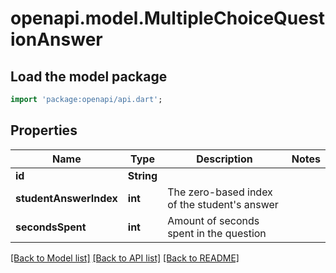 # openapi.model.MultipleChoiceQuestionAnswer

## Load the model package
```dart
import 'package:openapi/api.dart';
```

## Properties
Name | Type | Description | Notes
------------ | ------------- | ------------- | -------------
**id** | **String** |  | 
**studentAnswerIndex** | **int** | The zero-based index of the student's answer | 
**secondsSpent** | **int** | Amount of seconds spent in the question | 

[[Back to Model list]](../README.md#documentation-for-models) [[Back to API list]](../README.md#documentation-for-api-endpoints) [[Back to README]](../README.md)



